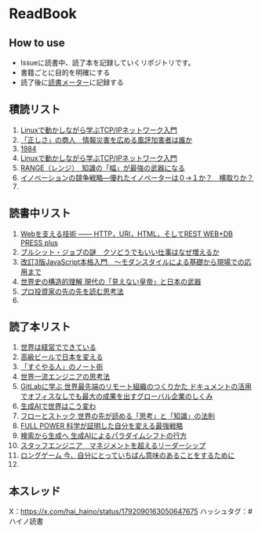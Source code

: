 # ReadBook
## How to use
- Issueに読書中、読了本を記録していくリポジトリです。
- 書籍ごとに目的を明確にする
- 読了後に[読書メーター](https://bookmeter.com/home)に記録する

## 積読リスト
1. [Linuxで動かしながら学ぶTCP/IPネットワーク入門](https://github.com/haino357/ReadBook/issues/7)
2. [「正しさ」の商人　情報災害を広める風評加害者は誰か](https://github.com/haino357/ReadBook/issues/16)
3. [1984](https://github.com/haino357/ReadBook/issues/20)
4. [Linuxで動かしながら学ぶTCP/IPネットワーク入門](https://github.com/haino357/ReadBook/issues/7)
5. [RANGE（レンジ）　知識の「幅」が最強の武器になる](https://github.com/haino357/ReadBook/issues/26)
6. [イノベーションの競争戦略―優れたイノベーターは０→１か？　横取りか？](https://github.com/haino357/ReadBook/issues/28)
7. []()

## 読書中リスト
1. [Webを支える技術 ―― HTTP，URI，HTML，そしてREST WEB+DB PRESS plus](https://github.com/haino357/ReadBook/issues/15)
2. [ブルシット・ジョブの謎　クソどうでもいい仕事はなぜ増えるか](https://github.com/haino357/ReadBook/issues/13)
3. [改訂3版JavaScript本格入門　～モダンスタイルによる基礎から現場での応用まで](https://github.com/haino357/ReadBook/issues/19)
4. [世界史の構造的理解 現代の「見えない皇帝」と日本の武器](https://github.com/haino357/ReadBook/issues/25)
5. [プロ投資家の先の先を読む思考法](https://github.com/haino357/ReadBook/issues/27)
6. []()

## 読了本リスト
1. [世界は経営でできている](https://github.com/haino357/ReadBook/issues/8)
2. [高級ビールで日本を変える](https://github.com/haino357/ReadBook/issues/11)
3. [「すぐやる人」のノート術](https://github.com/haino357/ReadBook/issues/14)
4. [世界一流エンジニアの思考法](https://github.com/haino357/ReadBook/issues/17)
5. [GitLabに学ぶ 世界最先端のリモート組織のつくりかた ドキュメントの活用でオフィスなしでも最大の成果を出すグローバル企業のしくみ](https://github.com/haino357/ReadBook/issues/9)
6. [生成AIで世界はこう変わ](https://github.com/haino357/ReadBook/issues/18)
7. [フローとストック 世界の先が読める「思考」と「知識」の法則](https://github.com/haino357/ReadBook/issues/21)
8. [FULL POWER 科学が証明した自分を変える最強戦略](https://github.com/haino357/ReadBook/issues/23)
9. [検索から生成へ 生成AIによるパラダイムシフトの行方](https://github.com/haino357/ReadBook/issues/22)
10. [スタッフエンジニア　マネジメントを超えるリーダーシップ](https://github.com/haino357/ReadBook/issues/10)
11. [ロングゲーム 今、自分にとっていちばん意味のあることをするために](https://amzn.asia/d/0RE3kOL)
12. 

## 本スレッド
X：https://x.com/hai_haino/status/1792090163050647675
ハッシュタグ：#ハイノ読書